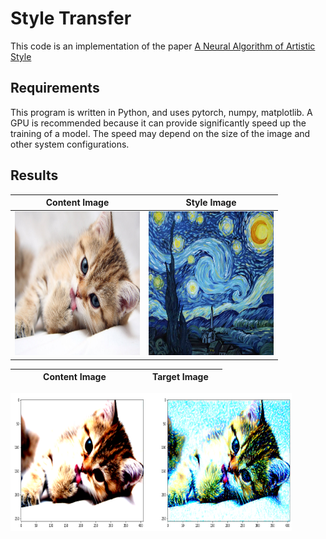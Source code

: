 # Style Transfer 
This code is an implementation of the paper [A Neural Algorithm of Artistic Style](https://arxiv.org/pdf/1508.06576.pdf)

## Requirements
This program is written in Python, and uses pytorch, numpy, matplotlib.
A GPU is recommended because it can provide significantly speed up the training of a model. The speed may depend on the size of the image and other system configurations.

## Results

| Content Image             |  Style Image |
:-------------------------:|:-------------------------:
<img src = "https://github.com/HarshRangwala/NeuralNetworkProjects/blob/master/Style%20Transfer%20with%20PyTorch/cat.jpeg" width = "200" height = "230"> | <img src = "https://github.com/HarshRangwala/NeuralNetworkProjects/blob/master/Style%20Transfer%20with%20PyTorch/starry_night.jpg" width = "200" height = "230">

|&nbsp; &nbsp; &nbsp; &nbsp; &nbsp; &nbsp;   Content Image           &nbsp; &nbsp; &nbsp; &nbsp; &nbsp; &nbsp; |&nbsp; &nbsp;     Target Image &nbsp; &nbsp; |
:-------------------------:|:-------------------------:
<img src = "https://github.com/HarshRangwala/NeuralNetworkProjects/blob/master/Style%20Transfer%20with%20PyTorch/2020-04-22.png" width = "450" height = "220"> 

